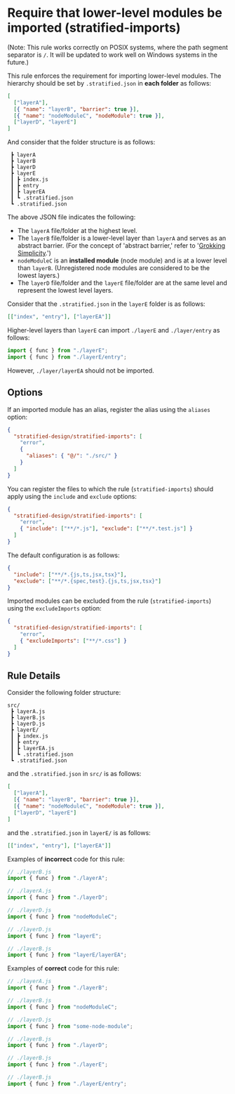 # Require that lower-level modules be imported (stratified-imports)

(Note: This rule works correctly on POSIX systems, where the path segment separator is `/`. It will be updated to work well on Windows systems in the future.)

This rule enforces the requirement for importing lower-level modules. The hierarchy should be set by `.stratified.json` in **each folder** as follows:

```json
[
  ["layerA"],
  [{ "name": "layerB", "barrier": true }],
  [{ "name": "nodeModuleC", "nodeModule": true }],
  ["layerD", "layerE"]
]
```

And consider that the folder structure is as follows:

```
 ┣ layerA
 ┣ layerB
 ┣ layerD
 ┣ layerE
 ┃ ┣ index.js
 ┃ ┣ entry
 ┃ ┣ layerEA
 ┃ ┗ .stratified.json
 ┗ .stratified.json
```

The above JSON file indicates the following:

- The `layerA` file/folder at the highest level.
- The `layerB` file/folder is a lower-level layer than `layerA` and serves as an abstract barrier. (For the concept of 'abstract barrier,' refer to '[Grokking Simplicity](https://grokkingsimplicity.com).')
- `nodeModuleC` is an **installed module** (node module) and is at a lower level than `layerB`. (Unregistered node modules are considered to be the lowest layers.)
- The `layerD` file/folder and the `layerE` file/folder are at the same level and represent the lowest level layers.

Consider that the `.stratified.json` in the `layerE` folder is as follows:

```json
[["index", "entry"], ["layerEA"]]
```

Higher-level layers than `layerE` can import `./layerE` and `./layer/entry` as follows:

```js
import { func } from "./layerE";
import { func } from "./layerE/entry";
```

However, `./layer/layerEA` should not be imported.

## Options

If an imported module has an alias, register the alias using the `aliases` option:

```json
{
  "stratified-design/stratified-imports": [
    "error",
    {
      "aliases": { "@/": "./src/" }
    }
  ]
}
```

You can register the files to which the rule (`stratified-imports`) should apply using the `include` and `exclude` options:

```json
{
  "stratified-design/stratified-imports": [
    "error",
    { "include": ["**/*.js"], "exclude": ["**/*.test.js"] }
  ]
}
```

The default configuration is as follows:

```json
{
  "include": ["**/*.{js,ts,jsx,tsx}"],
  "exclude": ["**/*.{spec,test}.{js,ts,jsx,tsx}"]
}
```

Imported modules can be excluded from the rule (`stratified-imports`) using the `excludeImports` option:

```json
{
  "stratified-design/stratified-imports": [
    "error",
    { "excludeImports": ["**/*.css"] }
  ]
}
```

## Rule Details

Consider the following folder structure:

```
src/
 ┣ layerA.js
 ┣ layerB.js
 ┣ layerD.js
 ┣ layerE/
 ┃ ┣ index.js
 ┃ ┣ entry
 ┃ ┣ layerEA.js
 ┃ ┗ .stratified.json
 ┗ .stratified.json
```

and the `.stratified.json` in `src/` is as follows:

```json
[
  ["layerA"],
  [{ "name": "layerB", "barrier": true }],
  [{ "name": "nodeModuleC", "nodeModule": true }],
  ["layerD", "layerE"]
]
```

and the `.stratified.json` in `layerE/` is as follows:

```json
[["index", "entry"], ["layerEA"]]
```

Examples of **incorrect** code for this rule:

```js
// ./layerB.js
import { func } from "./layerA";
```

```js
// ./layerA.js
import { func } from "./layerD";
```

```js
// ./layerD.js
import { func } from "nodeModuleC";
```

```js
// ./layerD.js
import { func } from "layerE";
```

```js
// ./layerB.js
import { func } from "layerE/layerEA";
```

Examples of **correct** code for this rule:

```js
// ./layerA.js
import { func } from "./layerB";
```

```js
// ./layerB.js
import { func } from "nodeModuleC";
```

```js
// ./layerD.js
import { func } from "some-node-module";
```

```js
// ./layerB.js
import { func } from "./layerD";
```

```js
// ./layerB.js
import { func } from "./layerE";
```

```js
// ./layerB.js
import { func } from "./layerE/entry";
```
